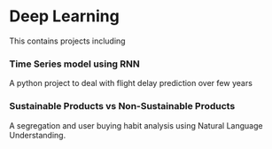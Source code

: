 # Deep Learning
This contains projects including
### Time Series model using RNN
A python project to deal with flight delay prediction over few years

### Sustainable Products vs Non-Sustainable Products 
A segregation and user buying habit analysis using Natural Language Understanding. 
